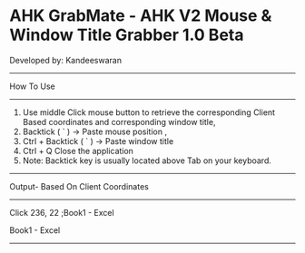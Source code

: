 # AHK GrabMate - AHK V2 Mouse & Window Title Grabber 1.0 Beta
Developed by: Kandeeswaran
****************************************************************
How To Use 
****************************************************************
1. Use middle Click mouse button to retrieve the corresponding Client Based coordinates and corresponding window title,
2. Backtick ( ` ) → Paste mouse position , 
3. Ctrl + Backtick ( ` ) → Paste window title
4. Ctrl + Q	Close the application
5. Note: Backtick key is usually located above Tab on your keyboard.

*************
Output- Based On Client Coordinates
*************
Click 236, 22 ;Book1 - Excel   

Book1 - Excel                  
*************
